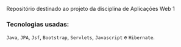 Repositório destinado ao projeto da disciplina de Aplicações Web 1
### Tecnologias usadas:
`Java`, `JPA`, `Jsf`, `Bootstrap`, `Servlets`, `Javascript` e `Hibernate`.
